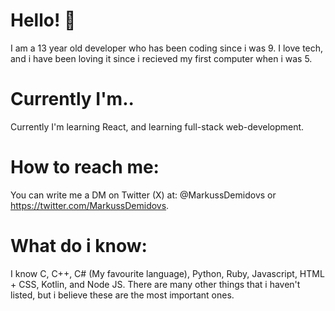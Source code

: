 # Hello! 👋
I am a 13 year old developer who has been coding since i was 9.
I love tech, and i have been loving it since i recieved my first computer when i was 5.

# Currently I'm..
Currently I'm learning React, and learning full-stack web-development.

# How to reach me: 
You can write me a DM on Twitter (X) at: 
@MarkussDemidovs or
https://twitter.com/MarkussDemidovs.

# What do i know:
I know C, C++, C# (My favourite language), Python, Ruby, Javascript, HTML + CSS,
Kotlin, and Node JS. 
There are many other things that i haven't listed, but i believe these are the most important ones.
